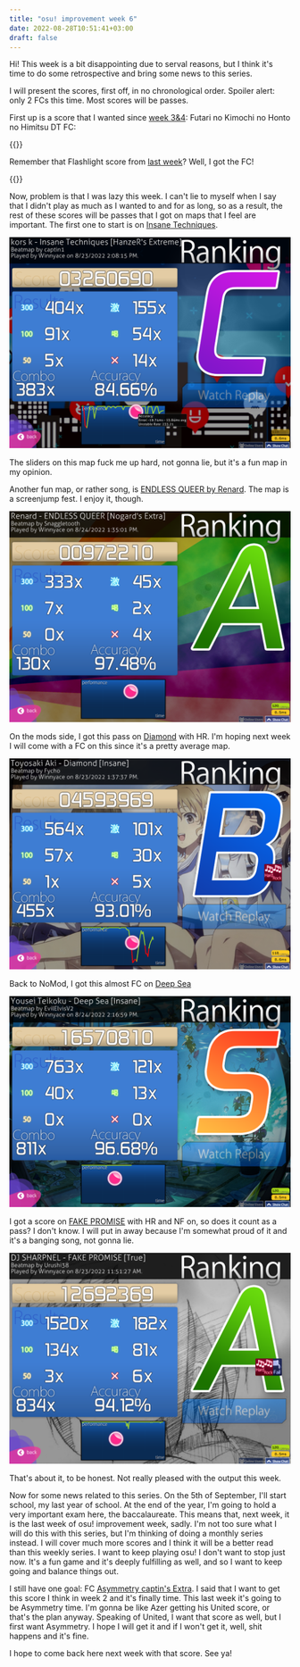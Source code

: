 ```yaml
---
title: "osu! improvement week 6"
date: 2022-08-28T10:51:41+03:00
draft: false
---
```


Hi! This week is a bit disappointing due to serval reasons, but I think it's time to do some retrospective and bring some news to this series.

I will present the scores, first off, in no chronological order. Spoiler alert: only 2 FCs this time. Most scores will be passes.

First up is a score that I wanted since [week 3&4](../osu_i_w_3_4/): Futari no Kimochi no Honto no Himitsu DT FC:

{{<youtube Qc8n4j_mCzk>}}

Remember that Flashlight score from [last week](../osu_i_w_5/)? Well, I got the FC!

{{<youtube DLnFqvxpeSk>}}

Now, problem is that I was lazy this week. I can't lie to myself when I say that I didn't play as much as I wanted to and for as long, so as a result, the rest of these scores will be passes that I got on maps that I feel are important. The first one to start is on [Insane Techniques](https://osu.ppy.sh/beatmapsets/155288#osu/389703). 

![image1](images/image1.png)

The sliders on this map fuck me up hard, not gonna lie, but it's a fun map in my opinion.

Another fun map, or rather song, is [ENDLESS QUEER by Renard](https://osu.ppy.sh/beatmapsets/306028#osu/705091). The map is a screenjump fest. I enjoy it, though.

![image2](images/image2.png)

On the mods side, I got this pass on [Diamond](https://osu.ppy.sh/beatmapsets/111760#osu/290581) with HR. I'm hoping next week I will come with a FC on this since it's a pretty average map.

![image3](images/image3.png)

Back to NoMod, I got this almost FC on [Deep Sea](https://osu.ppy.sh/beatmapsets/104260#osu/274276)

![image4](images/image4.png)

I got a score on [FAKE PROMISE](https://osu.ppy.sh/beatmapsets/145978#osu/620789) with HR and NF on, so does it count as a pass? I don't know. I will put in away because I'm somewhat proud of it and it's a banging song, not gonna lie.

![image5](images/image5.png)

That's about it, to be honest. Not really pleased with the output this week. 

Now for some news related to this series. On the 5th of September, I'll start school, my last year of school. At the end of the year, I'm going to hold a very important exam here, the baccalaureate. This means that, next week, it is the last week of osu! improvement week, sadly. I'm not too sure what I will do this with this series, but I'm thinking of doing a monthly series instead. I will cover much more scores and I think it will be a better read than this weekly series. I want to keep playing osu! I don't want to stop just now. It's a fun game and it's deeply fulfilling as well, and so I want to keep going and balance things out. 

I still have one goal: FC [Asymmetry captin's Extra](https://osu.ppy.sh/beatmapsets/292077#osu/679779). I said that I want to get this score I think in week 2 and it's finally time. This last week it's going to be Asymmetry time. I'm gonna be like Azer getting his United score, or that's the plan anyway. Speaking of United, I want that score as well, but I first want Asymmetry. I hope I will get it and if I won't get it, well, shit happens and it's fine.

I hope to come back here next week with that score. See ya!